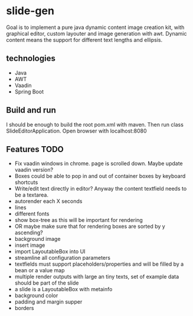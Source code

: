 # slide-gen

Goal is to implement a pure java dynamic content image creation kit, with graphical editor, custom layouter and image generation with awt.
Dynamic content means the support for different text lengths and ellipsis.

## technologies
- Java
- AWT
- Vaadin
- Spring Boot

## Build and run
I should be enough to build the root pom.xml with maven.
Then run class SlideEditorApplication.
Open browser with localhost:8080


## Features TODO
* Fix vaadin windows in chrome. page is scrolled down. Maybe update vaadin version?
* Boxes could be able to pop in and out of container boxes by keyboard shortcuts
* Write/edit text directly in editor? Anyway the content textfield needs to be a textarea.
* autorender each X seconds
* lines
* different fonts
* show box-tree as this will be important for rendering
* OR maybe make sure that for rendering boxes are sorted by y ascending?
* background image
* insert image
* import LayoutableBox into UI
* streamline all configuration parameters
* textfields must support placeholders/properties and will be filled by a bean or a value map
* multiple render outputs with large an tiny texts, set of example data should be part of the slide
* a slide is a LayoutableBox with metainfo
* background color
* padding and margin supper
* borders
